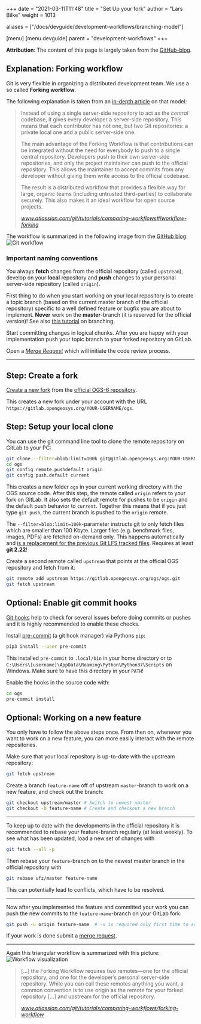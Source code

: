 +++
date = "2021-03-11T11:48"
title = "Set Up your fork"
author = "Lars Bilke"
weight = 1013

aliases = ["/docs/devguide/development-workflows/branching-model"]

[menu]
  [menu.devguide]
    parent = "development-workflows"
+++

<div class='note'>

**Attribution**: The content of this page is largely taken from the [GitHub-blog](https://github.com/blog/2042-git-2-5-including-multiple-worktrees-and-triangular-workflows).
</div>

## Explanation: Forking workflow

Git is very flexible in organizing a distributed development team. We use a so called **Forking workflow**.

The following explanation is taken from an [in-depth article](https://www.atlassian.com/git/tutorials/comparing-workflows#!workflow-forking) on that model:

> Instead of using a single server-side repository to act as the *central* codebase, it gives every developer a server-side repository. This means that each contributor has not one, but two Git repositories: a private local one and a public server-side one.
>
> The main advantage of the Forking Workflow is that contributions can be integrated without the need for everybody to push to a single central repository. Developers push to their own server-side repositories, and only the project maintainer can push to the official repository. This allows the maintainer to accept commits from any developer without giving them write access to the official codebase.
>
> The result is a distributed workflow that provides a flexible way for large, organic teams (including untrusted third-parties) to collaborate securely. This also makes it an ideal workflow for open source projects.
>
> <cite><a href="https://www.atlassian.com/git/tutorials/comparing-workflows#!workflow-forking">www.atlassian.com/git/tutorials/comparing-workflows#!workflow-forking</a> </cite>
>

The workflow is summarized in the following image from the [GitHub blog](https://github.com/blog/2042-git-2-5-including-multiple-worktrees-and-triangular-workflows):
![Git workflow](https://cloud.githubusercontent.com/assets/1319791/8943755/5dcdcae4-354a-11e5-9f82-915914fad4f7.png)

<div class='note'>

### Important naming conventions

You always **fetch** changes from the official repository (called `upstream`), develop on your **local** repository and **push** changes to your personal server-side repository (called `origin`).

</div>

First thing to do when you start working on your local repository is to create a topic branch (based on the current master branch of the official repository) specific to a well defined feature or bugfix you are about to implement. **Never** work on the **master**-branch (it is reserved for the official version)! See also [this tutorial](https://www.atlassian.com/git/tutorials/using-branches) on branching.

Start committing changes in logical chunks. After you are happy with your implementation push your topic branch to your forked repository on GitLab.

Open a [*Merge Request*](https://docs.gitlab.com/ee/user/project/merge_requests/) which will initiate the code review process.

----

## Step: Create a fork

[Create a new fork](https://gitlab.opengeosys.org/ogs/ogs/-/forks/new) from the [official OGS-6 repository](https://gitlab.opengeosys.org/ogs/ogs).

This creates a new fork under your account with the URL `https://gitlab.opengeosys.org/YOUR-USERNAME/ogs`.

## Step: Setup your local clone

You can use the git command line tool to clone the remote repository on GitLab to your PC:

```bash
git clone --filter=blob:limit=100k git@gitlab.opengeosys.org:YOUR-USERNAME/ogs.git
cd ogs
git config remote.pushdefault origin
git config push.default current
```

This creates a new folder `ogs` in your current working directory with the OGS source code. After this step, the remote called `origin` refers to your fork on GitLab. It also sets the default remote for pushes to be `origin` and the default push behavior to `current`. Together this means that if you just type `git push`, the current branch is pushed to the `origin` remote.

<div class='note'>

The `--filter=blob:limit=100k`-parameter instructs git to only fetch files which are smaller than 100 Kbyte. Larger files (e.g. benchmark files, images, PDFs) are fetched on-demand only. This happens automatically and [is a replacement for the previous Git LFS tracked files](https://github.com/ufz/ogs/issues/2961). Requires at least **git 2.22**!

</div>

Create a second remote called `upstream` that points at the official OGS repository and fetch from it:

```bash
git remote add upstream https://gitlab.opengeosys.org/ogs/ogs.git
git fetch upstream
```

<!-- TODO: rerecord with GitLab -->
<!-- {{< asciinema url="https://asciinema.org/a/249002" speed="3" rows="20" >}} -->

## Optional: Enable git commit hooks

[Git hooks](https://git-scm.com/book/en/v2/Customizing-Git-Git-Hooks) help to check for several issues before doing commits or pushes and it is highly recommended to enable these checks.

Install [pre-commit](https://pre-commit.com/) (a git hook manager) via Pythons `pip`:

```bash
pip3 install --user pre-commit
```

This installed `pre-commit` to `.local/bin` in your home directory or to `C:\Users\[username]\AppData\Roaming\Python\Python37\Scripts` on Windows. Make sure to have this directory in your `PATH`!

Enable the hooks in the source code with:

```bash
cd ogs
pre-commit install
```

## Optional: Working on a new feature

You only have to follow the above steps once. From then on, whenever you want to work on a new feature, you can more easily interact with the remote repositories.

Make sure that your local repository is up-to-date with the upstream repository:

```bash
git fetch upstream
```

Create a branch `feature-name` off of upstream `master`-branch to work on a new feature, and check out the branch:

```bash
git checkout upstream/master # Switch to newest master
git checkout -b feature-name # Create and checkout a new branch

```

----

To keep up to date with the developments in the official repository it is recommended to rebase your feature-branch regularly (at least weekly). To see what has been updated, load a new set of changes with

```bash
git fetch --all -p
```

Then rebase your `feature`-branch on to the newest master branch in the official repository with

```bash
git rebase ufz/master feature-name
```

This can potentially lead to conflicts, which have to be resolved.

----

Now after you implemented the feature and committed your work you can push the new commits to the `feature-name`-branch on your GitLab fork:

```bash
git push -u origin feature-name  # -u is required only first time to set up the remote-tracking.
```

If your work is done submit a [merge request](https://gitlab.opengeosys.org/ogs/ogs/-/merge_requests/new).

----

Again this triangular workflow is summarized with this picture:
![Workflow visualization](https://cloud.githubusercontent.com/assets/1319791/8943755/5dcdcae4-354a-11e5-9f82-915914fad4f7.png)

> […] the Forking Workflow requires two remotes—one for the official repository, and one for the developer’s personal server-side repository. While you can call these remotes anything you want, a common convention is to use origin as the remote for your forked repository […] and upstream for the official repository.
>
> <cite><a href="https://www.atlassian.com/git/tutorials/comparing-workflows/forking-workflow">www.atlassian.com/git/tutorials/comparing-workflows/forking-workflow</a> </cite>
